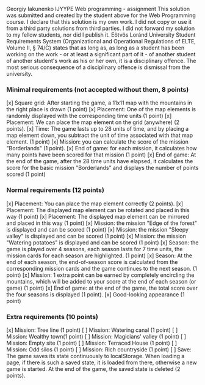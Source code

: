 Georgiy Iakunenko 
IJYYPE
Web programming - assignment
This solution was submitted and created by the student above for the Web Programming course.
I declare that this solution is my own work. I did not copy or use it from a third party
solutions from third parties. I did not forward my solution to my fellow students, nor did I publish it.
Eötvös Loránd University Student Requirements System
(Organizational and Operational Regulations of ELTE, Volume II, § 74/C) states that as long as,
as long as a student has been working on the work - or at least a significant part of it - of another student
of another student's work as his or her own, it is a disciplinary offence.
The most serious consequence of a disciplinary offence is dismissal from the university.

### Minimal requirements (not accepted without them, 8 points)
[x] Square grid: After starting the game, a 11x11 map with the mountains in the right place is drawn (1 point)
[x] Placement: One of the map elements is randomly displayed with the corresponding time units (1 point)
[x] Placement: We can place the map element on the grid (anywhere) (2 points).
[x] Time: The game lasts up to 28 units of time, and by placing a map element down, you subtract the unit of time associated with that map element. (1 point)
[x] Mission: you can calculate the score of the mission "Borderlands" (1 point).
[x] End of game: for each mission, it calculates how many points have been scored for that mission (1 point)
[x] End of game: At the end of the game, after the 28 time units have elapsed, it calculates the score for the basic mission "Borderlands" and displays the number of points scored (1 point)

### Normal requirements (12 points)
[x] Placement: You can place the map element correctly (2 points).
[x] Placement: The displayed map element can be rotated and placed in this way (1 point)
[x] Placement: The displayed map element can be mirrored and placed in this way (1 point)
[x] Mission: the mission "Edge of the forest" is displayed and can be scored (1 point)
[x] Mission: the mission "Sleepy valley" is displayed and can be scored (1 point)
[x] Mission: the mission "Watering potatoes" is displayed and can be scored (1 point)
[x] Season: the game is played over 4 seasons, each season lasts for 7 time units, the mission cards for each season are highlighted. (1 point)
[x] Season: At the end of each season, the end-of-season score is calculated from the corresponding mission cards and the game continues to the next season. (1 point)
[x] Mission: 1 extra point can be earned by completely encircling the mountains, which will be added to your score at the end of each season (or game) (1 point)
[x] End of game: at the end of the game, the total score over the four seasons is displayed (1 point).
[x] Good-looking appearance (1 point)

### Extra requirements (10 points)
[x] Mission: Tree line (1 point)
[ ] Mission: Watering canal (1 point)
[ ] Mission: Wealthy town(1 point)
[ ] Mission: Magicians' valley (1 point)
[ ] Mission: Empty site (1 point)
[ ] Mission: Terraced House (1 point)
[ ] Mission: Odd silos (1 point)
[ ] Mission: Rich countryside (1 point)
[ ] Save: The game saves its state continuously to localStorage. When loading a page, if there is such a saved state, it is loaded from there, otherwise a new game is started. At the end of the game, the saved state is deleted (2 points).